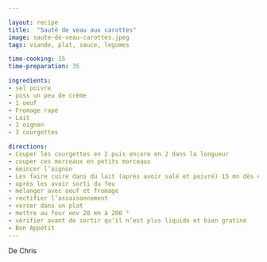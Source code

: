 ```yaml
---

layout: recipe
title:  "Sauté de veau aux carottes"
image: saute-de-veau-carottes.jpeg
tags: viande, plat, sauce, legumes

time-cooking: 15
time-preparation: 35

ingredients:
- sel poivre
- poss un peu de crème 
- 1 oeuf
- Fromage rapé
- Lait 
- 1 oignon  
- 3 courgettes

directions:
- Couper les courgettes en 2 puis encore en 2 dans la longueur
- couper ces morceaux en petits morceaux
- émincer l’oignon
- Les faire cuire dans du lait (après avoir salé et poivré) 15 mn dès ébullition
- après les avoir sorti du feu 
- mélanger avec oeuf et fromage
- rectifier l’assaisonnement
- verser dans un plat 
- mettre au four env 20 mn à 200 °
- vérifier avant de sortir qu’il n’est plus liquide et bien gratiné
- Bon Appétit
---
```


De Chris
